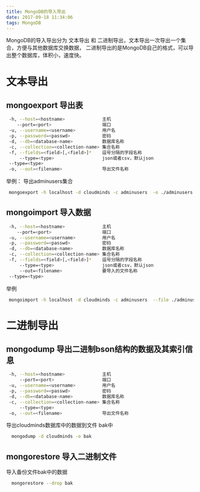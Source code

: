 ```yaml
---
title: MongoDB的导入导出
date: 2017-09-18 11:34:06
tags: MongoDB
---
```

MongoDB的导入导出分为 文本导出 和 二进制导出，文本导出一次导出一个集合，方便与其他数据库交换数据， 
二进制导出的是MongoDB自己的格式，可以导出整个数据库，体积小，速度快。

# 文本导出
## mongoexport 导出表
```bash
 -h, --host=<hostname>              主机
    --port=<port>                   端口
 -u, --username=<username>          用户名
 -p, --password=<passwd>            密码
 -d, --db=<database-name>           数据库名称
 -c, --collection=<collection-name> 集合名称
 -f, --fields=<field>[,<field>]*    逗号分隔的字段名称
     --type=<type>                  json或者csv，默认json
 --type=<type>
 -o, --out=<filename>               导出文件名称
```

举例：  导出adminusers集合
```bash
 mongoexport -h localhost -d cloudminds -c adminusers  -o ./adminusers.json
```

## mongoimport 导入数据

```bash
 -h, --host=<hostname>              主机
    --port=<port>                   端口
 -u, --username=<username>          用户名
 -p, --password=<passwd>            密码
 -d, --db=<database-name>           数据库名称
 -c, --collection=<collection-name> 集合名称
 -f, --fields=<field>[,<field>]*    逗号分隔的字段名称
     --type=<type>                  json或者csv，默认json
     --out=<filename>               要导入的文件名称
 --type=<type>
```

举例
```bash
 mongoimport -h localhost -d cloudminds -c adminusers  --file ./adminusers.json
```

# 二进制导出

## mongodump 导出二进制bson结构的数据及其索引信息
```bash
 -h, --host=<hostname>              主机
     --port=<port>                  端口
 -u, --username=<username>          用户名
 -p, --password=<passwd>            密码
 -d, --db=<database-name>           数据库名称
 -c, --collection=<collection-name> 集合名称
     --type=<type>
 -o, --out=<filename>               导出文件名称
```

导出cloudminds数据库中的数据到文件 bak中

```bash
  mongodump -d cloudminds -o bak
```

## mongorestore 导入二进制文件


导入备份文件bak中的数据

```bash
  mongorestore --drop bak
```

